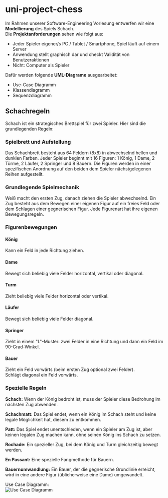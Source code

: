 # uni-project-chess
Im Rahmen unserer Software-Engineering Vorlesung entwerfen wir eine **Modellierung** des Spiels Schach.<br>
Die **Projektanforderungen** sehen wie folgt aus:
- Jeder Spieler eigener/s PC / Tablet / Smartphone, Spiel läuft auf einem Server
- Anwendung stellt graphisch dar und checkt Validität von Benutzeraktionen
- Nicht: Computer als Spieler

Dafür werden folgende **UML-Diagrame** ausgearbeitet:
- Use-Case Diagramm
- Klassendiagramm
- Sequenzdiagramm


## Schachregeln


Schach ist ein strategisches Brettspiel für zwei Spieler. Hier sind die grundlegenden Regeln:
### Spielbrett und Aufstellung

Das Schachbrett besteht aus 64 Feldern (8x8) in abwechselnd hellen und dunklen Farben.
Jeder Spieler beginnt mit 16 Figuren: 1 König, 1 Dame, 2 Türme, 2 Läufer, 2 Springer und 8 Bauern.
Die Figuren werden in einer spezifischen Anordnung auf den beiden dem Spieler nächstgelegenen Reihen aufgestellt.

### Grundlegende Spielmechanik

Weiß macht den ersten Zug, danach ziehen die Spieler abwechselnd.
Ein Zug besteht aus dem Bewegen einer eigenen Figur auf ein freies Feld oder dem Schlagen einer gegnerischen Figur.
Jede Figurenart hat ihre eigenen Bewegungsregeln.

### Figurenbewegungen
#### König 

Kann ein Feld in jede Richtung ziehen. 
#### Dame 
Bewegt sich beliebig viele Felder horizontal, vertikal oder diagonal. 
#### Turm 
Zieht beliebig viele Felder horizontal oder vertikal. 
#### Läufer 
Bewegt sich beliebig viele Felder diagonal. 
#### Springer 
Zieht in einem "L"-Muster: zwei Felder in eine Richtung und dann ein Feld im 90-Grad-Winkel. 
#### Bauer

Zieht ein Feld vorwärts (beim ersten Zug optional zwei Felder).  
Schlägt diagonal ein Feld vorwärts.

### Spezielle Regeln

**Schach:** Wenn der König bedroht ist, muss der Spieler diese Bedrohung im nächsten Zug abwenden.  

**Schachmatt:** Das Spiel endet, wenn ein König im Schach steht und keine legale Möglichkeit hat, diesem zu entkommen.  

**Patt:** Das Spiel endet unentschieden, wenn ein Spieler am Zug ist, aber keinen legalen Zug machen kann, ohne seinen König ins Schach zu setzen.  

**Rochade:** Ein spezieller Zug, bei dem König und Turm gleichzeitig bewegt werden.  

**En Passant:** Eine spezielle Fangmethode für Bauern.  

**Bauernumwandlung:** Ein Bauer, der die gegnerische Grundlinie erreicht, wird in eine andere Figur (üblicherweise eine Dame) umgewandelt.  



Use Case Diagramm: <br>
![Use Case Diagramm](http://www.plantuml.com/plantuml/proxy?cache=no&src=https://raw.githubusercontent.com/ruhlando/uni-project-chess/refs/heads/main/usecases.iuml?token=GHSAT0AAAAAACZIWQ3HIMJZRLUKBDAA6OD2ZY2C47A)
